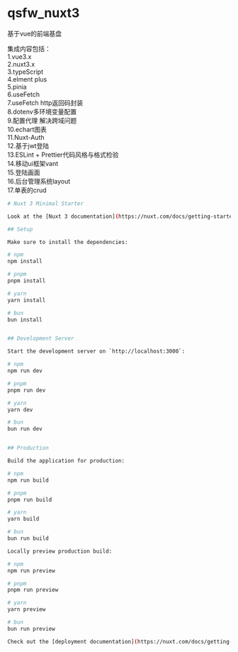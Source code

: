 # qsfw_nuxt3

基于vue的前端基盘

集成内容包括：  
1.vue3.x  
2.nuxt3.x  
3.typeScript  
4.elment plus  
5.pinia  
6.useFetch  
7.useFetch http返回码封装  
8.dotenv多环境变量配置  
9.配置代理 解决跨域问题  
10.echart图表  
11.Nuxt-Auth  
12.基于jwt登陆  
13.ESLint + Prettier代码风格与格式检验  
14.移动ui框架vant  
15.登陆画面  
16.后台管理系统layout  
17.单表的crud  

```bash
# Nuxt 3 Minimal Starter

Look at the [Nuxt 3 documentation](https://nuxt.com/docs/getting-started/introduction) to learn more.

## Setup

Make sure to install the dependencies:

# npm
npm install

# pnpm
pnpm install

# yarn
yarn install

# bun
bun install


## Development Server

Start the development server on `http://localhost:3000`:

# npm
npm run dev

# pnpm
pnpm run dev

# yarn
yarn dev

# bun
bun run dev


## Production

Build the application for production:

# npm
npm run build

# pnpm
pnpm run build

# yarn
yarn build

# bun
bun run build

Locally preview production build:

# npm
npm run preview

# pnpm
pnpm run preview

# yarn
yarn preview

# bun
bun run preview

Check out the [deployment documentation](https://nuxt.com/docs/getting-started/deployment) for more information.

```
